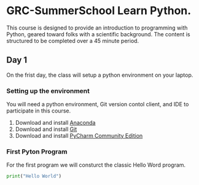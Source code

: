 # GRC-SummerSchool Learn Python.

This course is designed to provide an introduction to programming with Python, geared toward folks with a scientific background. The content is structured to be completed over a 45 minute period.

## Day 1

On the frist day, the class will setup a python environment on your laptop.

### Setting up the environment

You will need a python environment, Git version contol client, and IDE to participate in this course.

1. Download and install [Anaconda](https://www.continuum.io/downloads)
1. Download and install [Git](https://git-scm.com/book/en/v2/Getting-Started-Installing-Git)
1. Download and install [PyCharm Community Edition](https://www.jetbrains.com/pycharm/download/)


### First Pyton Program

For the first program we will consturct the classic Hello Word program.

```python
print("Hello World")

```
